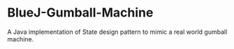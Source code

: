 # BlueJ-Gumball-Machine
A Java implementation of State design pattern to mimic a real world gumball machine.
